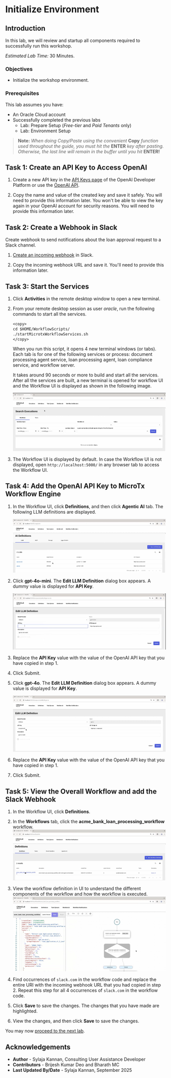 # Initialize Environment

## Introduction

In this lab, we will review and startup all components required to successfully run this workshop.

*Estimated Lab Time:* 30 Minutes.

### Objectives
- Initialize the workshop environment.

### Prerequisites
This lab assumes you have:
- An Oracle Cloud account
- Successfully completed the previous labs
    - Lab: Prepare Setup (*Free-tier* and *Paid Tenants* only)
    - Lab: Environment Setup

>**Note:** *When doing Copy/Paste using the convenient* **Copy** *function used throughout the guide, you must hit the* **ENTER** *key after pasting. Otherwise, the last line will remain in the buffer until you hit* **ENTER!**

## Task 1: Create an API Key to Access OpenAI

1. Create a new API key in the [API Keys page](https://platform.openai.com/api-keys) of the OpenAI Developer Platform or use the [OpenAI API](https://platform.openai.com/docs/api-reference/admin-api-keys/create).

2. Copy the name and value of the created key and save it safely. You will need to provide this information later. You won't be able to view the key again in your OpenAI account for security reasons. You will need to provide this information later.

## Task 2: Create a Webhook in Slack

Create webhook to send notifications about the loan approval request to a Slack channel.

1. [Create an incoming webhook](https://api.slack.com/messaging/webhooks) in Slack.

2. Copy the incoming webhook URL and save it. You'll need to provide this information later.

## Task 3: Start the Services

1. Click **Activities** in the remote desktop window to open a new terminal.

2. From your remote desktop session as user *oracle*, run the following commands to start all the services.

    ```
    <copy>
    cd $HOME/WorkflowScripts/
    ./startMicrotxWorkflowServices.sh
    </copy>
    ```

    When you run this script, it opens 4 new terminal windows (or tabs). Each tab is for one of the following services or process: document processing agent service, loan processing agent, loan compliance service, and workflow server.

    It takes around 90 seconds or more to build and start all the services. After all the services are built, a new terminal is opened for workflow UI and the Workflow UI is displayed as shown in the following image.

	![MicroTx Workflow UI](images/ui-initial-screen.png)

3.  The Workflow UI is displayed by default. In case the Workflow UI is not displayed, open `http://localhost:5000/` in any browser tab to access the Workflow UI.

## Task 4: Add the OpenAI API Key to MicroTx Workflow Engine

1. In the Workflow UI, click **Definitions**, and then click **Agentic AI** tab.
   The following LLM definitions are displayed.

	![AI Definitions page in MicroTx Workflow UI](images/agentic-ai-tab.png)

2. Click **gpt-4o-mini**. 
   The **Edit LLM Definition** dialog box appears. A dummy value is displayed for **API Key**.

	![Edit LLM Definitions page in MicroTx Workflow UI](images/replace-api-key.png)

3. Replace the **API Key** value with the value of the OpenAI API key that you have copied in step 1.

4. Click Submit.

5. Click **gpt-4o**.
   The **Edit LLM Definition** dialog box appears. A dummy value is displayed for **API Key**.

	![Edit LLM Definitions page in MicroTx Workflow UI](images/replace-api-key-chatgpt4o.png)

6. Replace the **API Key** value with the value of the OpenAI API key that you have copied in step 1.

7. Click Submit.

## Task 5: View the Overall Workflow and add the Slack Webhook

1. In the Workflow UI, click **Definitions**.

2. In the **Workflows** tab,  click the **acme_bank_loan_processing_workflow** workflow.
   ![Select a workflow that you want to view in the Workflow UI](images/click-workflow.png)

3. View the workflow definition in UI to understand the different components of the workflow and how the workflow is executed.
   ![View the selected workflow in Workflow UI](images/view-workflow.png)

4. Find occurrences of `slack.com` in the workflow code and replace the entire URI with the incoming webhook URL that you had copied in step 2. Repeat this step for all 4 occurrences of `slack.com` in the workflow code.

5. Click **Save** to save the changes.
   The changes that you have made are highlighted.

6. View the changes, and then click **Save** to save the changes.



You may now [proceed to the next lab](#next).

## Acknowledgements
* **Author** - Sylaja Kannan, Consulting User Assistance Developer
* **Contributors** - Brijesh Kumar Deo and Bharath MC
* **Last Updated By/Date** - Sylaja Kannan, September 2025

